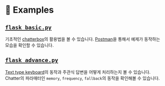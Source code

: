 # :rocket: Examples
## [`flask_basic.py`]
기초적인 [chatterbox]의 활용법을 볼 수 있습니다. [Postman]을 통해서 예제가 동작하는 모습을 확인할 수 있습니다.

## [`flask_advance.py`]
[Text type keyboard]의 동작과 주관식 답변을 어떻게 처리하는지 볼 수 있습니다. Chatter의 파라매터인 `memory`, `frequency`, `fallback`의 동작을 확인해볼 수 있습니다.


[`flask_basic.py`]: https://github.com/JungWinter/chatterbox/blob/master/examples/flask_basic.py
[chatterbox]: https://github.com/JungWinter/chatterbox
[Postman]: https://documenter.getpostman.com/view/2926928/chatterbox-example/RVg2BUiV
[`flask_advance.py`]: https://github.com/JungWinter/chatterbox/blob/master/examples/flask_advance.py
[Text type keyboard]: https://github.com/plusfriend/auto_reply#6-object
